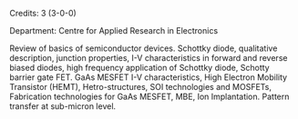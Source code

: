 Credits: 3 (3-0-0)

Department: Centre for Applied Research in Electronics

Review of basics of semiconductor devices. Schottky diode, qualitative description, junction properties, I-V characteristics in forward and reverse biased diodes, high frequency application of Schottky diode, Schotty barrier gate FET. GaAs MESFET I-V characteristics, High Electron Mobility Transistor (HEMT), Hetro-structures, SOI technologies and MOSFETs, Fabrication technologies for GaAs MESFET, MBE, Ion Implantation. Pattern transfer at sub-micron level.